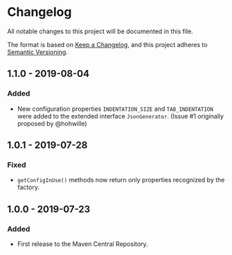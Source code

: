 # Changelog
All notable changes to this project will be documented in this file.

The format is based on [Keep a Changelog](https://keepachangelog.com/en/1.0.0/),
and this project adheres to [Semantic Versioning](https://semver.org/spec/v2.0.0.html).

## 1.1.0 - 2019-08-04
### Added
- New configuration properties `INDENTATION_SIZE` and `TAB_INDENTATION` were added to the extended interface `JsonGenerator`.
  (Issue #1 originally proposed by @hohwille)

## 1.0.1 - 2019-07-28
### Fixed
- `getConfigInUse()` methods now return only properties recognized by the factory.

## 1.0.0 - 2019-07-23
### Added
- First release to the Maven Central Repository.
